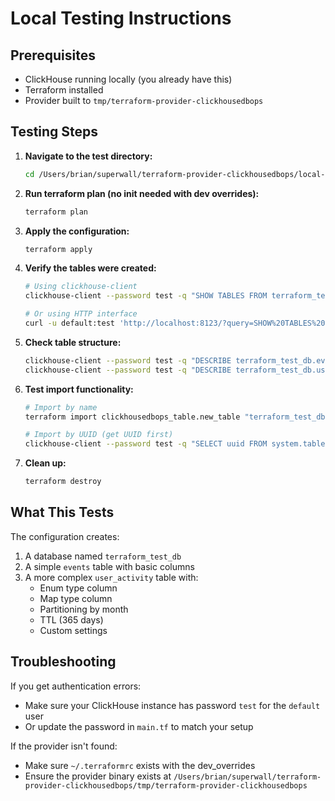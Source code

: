 # Local Testing Instructions

## Prerequisites
- ClickHouse running locally (you already have this)
- Terraform installed
- Provider built to `tmp/terraform-provider-clickhousedbops`

## Testing Steps

1. **Navigate to the test directory:**
   ```bash
   cd /Users/brian/superwall/terraform-provider-clickhousedbops/local-test
   ```

2. **Run terraform plan (no init needed with dev overrides):**
   ```bash
   terraform plan
   ```

3. **Apply the configuration:**
   ```bash
   terraform apply
   ```

4. **Verify the tables were created:**
   ```bash
   # Using clickhouse-client
   clickhouse-client --password test -q "SHOW TABLES FROM terraform_test_db"
   
   # Or using HTTP interface
   curl -u default:test 'http://localhost:8123/?query=SHOW%20TABLES%20FROM%20terraform_test_db'
   ```

5. **Check table structure:**
   ```bash
   clickhouse-client --password test -q "DESCRIBE terraform_test_db.events"
   clickhouse-client --password test -q "DESCRIBE terraform_test_db.user_activity"
   ```

6. **Test import functionality:**
   ```bash
   # Import by name
   terraform import clickhousedbops_table.new_table "terraform_test_db:events"
   
   # Import by UUID (get UUID first)
   clickhouse-client --password test -q "SELECT uuid FROM system.tables WHERE database='terraform_test_db' AND name='events'"
   ```

7. **Clean up:**
   ```bash
   terraform destroy
   ```

## What This Tests

The configuration creates:
1. A database named `terraform_test_db`
2. A simple `events` table with basic columns
3. A more complex `user_activity` table with:
   - Enum type column
   - Map type column
   - Partitioning by month
   - TTL (365 days)
   - Custom settings

## Troubleshooting

If you get authentication errors:
- Make sure your ClickHouse instance has password `test` for the `default` user
- Or update the password in `main.tf` to match your setup

If the provider isn't found:
- Make sure `~/.terraformrc` exists with the dev_overrides
- Ensure the provider binary exists at `/Users/brian/superwall/terraform-provider-clickhousedbops/tmp/terraform-provider-clickhousedbops`